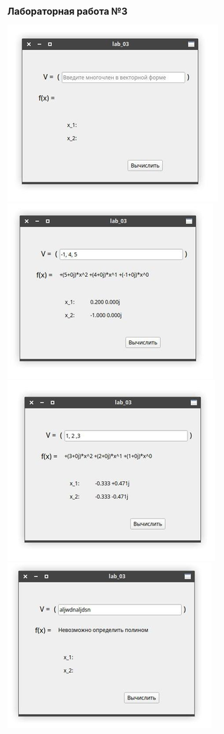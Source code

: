 ## Лабораторная работа №3

![](/images/3_1.jpg)
![](/images/3_2.jpg)
![](/images/3_3.jpg)
![](/images/3_4.jpg)